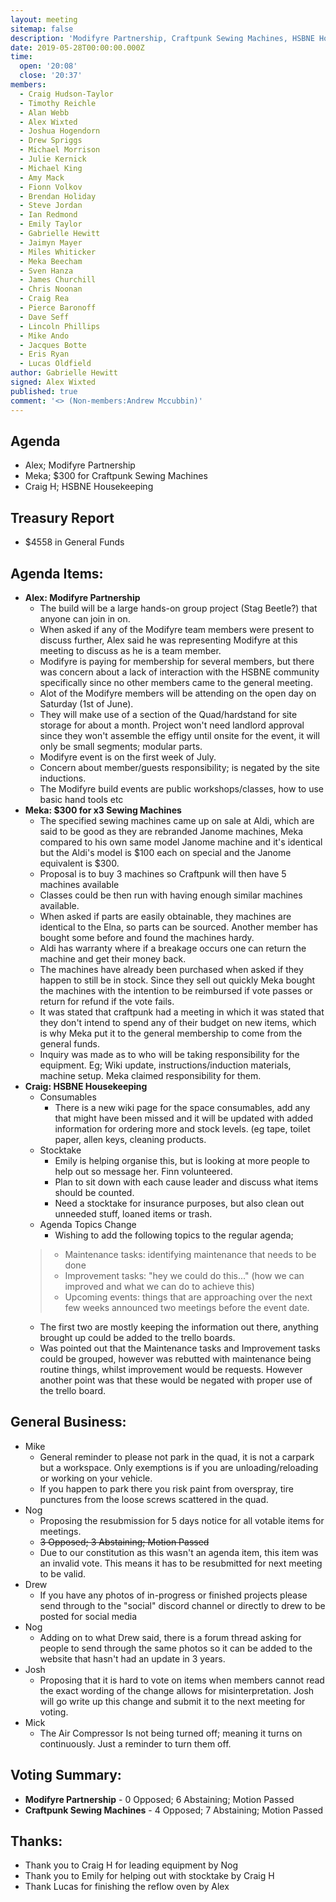 ```yaml
---
layout: meeting
sitemap: false
description: 'Modifyre Partnership, Craftpunk Sewing Machines, HSBNE Housekeeping'
date: 2019-05-28T00:00:00.000Z
time:
  open: '20:08'
  close: '20:37'
members:
  - Craig Hudson-Taylor
  - Timothy Reichle
  - Alan Webb
  - Alex Wixted
  - Joshua Hogendorn
  - Drew Spriggs
  - Michael Morrison
  - Julie Kernick
  - Michael King
  - Amy Mack
  - Fionn Volkov
  - Brendan Holiday
  - Steve Jordan
  - Ian Redmond
  - Emily Taylor
  - Gabrielle Hewitt
  - Jaimyn Mayer
  - Miles Whiticker
  - Meka Beecham
  - Sven Hanza
  - James Churchill
  - Chris Noonan
  - Craig Rea
  - Pierce Baronoff
  - Dave Seff
  - Lincoln Phillips
  - Mike Ando
  - Jacques Botte
  - Eris Ryan
  - Lucas Oldfield
author: Gabrielle Hewitt
signed: Alex Wixted
published: true
comment: '<> (Non-members:Andrew Mccubbin)'
---
```

## Agenda
 - Alex; Modifyre Partnership
 - Meka; $300 for Craftpunk Sewing Machines
 - Craig H; HSBNE Housekeeping

## Treasury Report
   - $4558 in General Funds
     
## Agenda Items:
- **Alex: Modifyre Partnership**
  - The build will be a large hands-on group project (Stag Beetle?) that anyone can join in on.
  - When asked if any of the Modifyre team members were present to discuss further, Alex said he was representing Modifyre at this meeting to discuss as he is a team member.
  - Modifyre is paying for membership for several members, but there was concern about a lack of interaction with the HSBNE community specifically since no other members came to the general meeting.
  - Alot of the Modifyre members will be attending on the open day on Saturday (1st of June).
  - They will make use of a section of the Quad/hardstand for site storage for about a month. Project won't need landlord approval since they won't assemble the effigy until onsite for the event, it will only be small segments; modular parts.
  - Modifyre event is on the first week of July.
  - Concern about member/guests responsibility; is negated by the site inductions.
  - The Modifyre build events are public workshops/classes, how to use basic hand tools etc
- **Meka: $300 for x3 Sewing Machines**
  - The specified sewing machines came up on sale at Aldi, which are said to be good as they are rebranded Janome machines, Meka compared to his own same model Janome machine and it's identical but the Aldi's model is $100 each on special and the Janome equivalent is $300.
  - Proposal is to buy 3 machines so Craftpunk will then have 5 machines available
  - Classes could be then run with having enough similar machines available.
  - When asked if parts are easily obtainable, they machines are identical to the Elna, so parts can be sourced. Another member has bought some before and found the machines hardy.
  - Aldi has warranty where if a breakage occurs one can return the machine and get their money back.
  - The machines have already been purchased when asked if they happen to still be in stock. Since they sell out quickly Meka bought the machines with the intention to be reimbursed if vote passes or return for refund if the vote fails.
  - It was stated that craftpunk had a meeting in which it was stated that they don't intend to spend any of their budget on new items, which is why Meka put it to the general membership to come from the general funds.
  - Inquiry was made as to who will be taking responsibility for the equipment. Eg; Wiki update, instructions/induction materials, machine setup. Meka claimed responsibility for them.
- **Craig: HSBNE Housekeeping**
  - Consumables
      - There is a new wiki page for the space consumables, add any that might have been missed and it will be updated with added information for ordering more and stock levels. (eg tape, toilet paper, allen keys, cleaning products.
   - Stocktake
      - Emily is helping organise this, but is looking at more people to help out so message her. Finn volunteered.
      - Plan to sit down with each cause leader and discuss what items should be counted.
      - Need a stocktake for insurance purposes, but also clean out unneeded stuff, loaned items or trash.
   - Agenda Topics Change
     - Wishing to add the following topics to the regular agenda;
  >- Maintenance tasks: identifying maintenance that needs to be done
  >- Improvement tasks: "hey we could do this..." (how we can improved and what we can do to achieve this)
  >- Upcoming events: things that are approaching over the next few weeks announced two meetings before the event date.
  - The first two are mostly keeping the information out there, anything brought up could be added to the trello boards.
  - Was pointed out that the Maintenance tasks and Improvement tasks could be grouped, however was rebutted with maintenance being routine things, whilst improvement would be requests. However another point was that these would be negated with proper use of the trello board.

## General Business:
 - Mike
   - General reminder to please not park in the quad, it is not a carpark but a workspace. Only exemptions is if you are unloading/reloading or working on your vehicle.
   - If you happen to park there you risk paint from overspray, tire punctures from the loose screws scattered in the quad.
 - Nog
   - Proposing the resubmission for 5 days notice for all votable items for meetings.
   - ~~3 Opposed; 3 Abstaining; Motion Passed~~
   - Due to our constitution as this wasn't an agenda item, this item was an invalid vote. This means it has to be resubmitted for next meeting to be valid.
 - Drew
   - If you have any photos of in-progress or finished projects please send through to the "social" discord channel or directly to drew to be posted for social media
 - Nog
   - Adding on to what Drew said, there is a forum thread asking for people to send through the same photos so it can be added to the website that hasn't had an update in 3 years.
 - Josh
   - Proposing that it is hard to vote on items when members cannot read the exact wording of the change allows for misinterpretation. Josh will go write up this change and submit it to the next meeting for voting.
 - Mick
   - The Air Compressor Is not being turned off; meaning it turns on continuously. Just a reminder to turn them off.

## Voting Summary:
 - **Modifyre Partnership** - 0 Opposed; 6 Abstaining; Motion Passed
 - **Craftpunk Sewing Machines** - 4 Opposed; 7 Abstaining; Motion Passed

## Thanks:
   - Thank you to Craig H for leading equipment by Nog
   - Thank you to Emily for helping out with stocktake by Craig H
   - Thank Lucas for finishing the reflow oven by Alex
    




